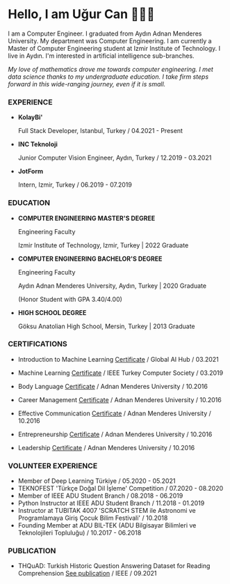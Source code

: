 # Hello, I am Uğur Can 👨🏽‍💻

I am a Computer Engineer. I graduated from Aydın Adnan Menderes University. My department was Computer Engineering. I am currently a Master of Computer Engineering student at Izmir Institute of Technology. I live in Aydın. I'm interested in artificial intelligence sub-branches.

*My love of mathematics drove me towards computer engineering. I met data science thanks to my undergraduate education. I take firm steps forward in this wide-ranging journey, even if it is small.*

### EXPERIENCE

* **KolayBi'**

  Full Stack Developer, Istanbul, Turkey / 04.2021 - Present

* **INC Teknoloji**

  Junior Computer Vision Engineer, Aydın, Turkey / 12.2019 - 03.2021

* **JotForm**

  Intern, Izmir, Turkey / 06.2019 - 07.2019
  
### EDUCATION

* **COMPUTER ENGINEERING MASTER'S DEGREE**

  Engineering Faculty
  
  Izmir Institute of Technology, Izmir, Turkey | 2022 Graduate
  
* **COMPUTER ENGINEERING BACHELOR'S DEGREE**
  
  Engineering Faculty
  
  Aydın Adnan Menderes University, Aydın, Turkey | 2020 Graduate
  
  (Honor Student with GPA 3.40/4.00)
  
* **HIGH SCHOOL DEGREE**

  Göksu Anatolian High School, Mersin, Turkey | 2013 Graduate
  
### CERTIFICATIONS

* Introduction to Machine Learning [Certificate](https://drive.google.com/file/d/1sVPzVhdvzlhtdAvQEbtRu2bUbYkHOUYv/view) / Global AI Hub / 03.2021

* Machine Learning [Certificate](https://drive.google.com/file/d/1hnhz0MGQeogAd-hBhKJQt8XzkPjBqPW7/view) / IEEE Turkey Computer Society / 03.2019

* Body Language [Certificate](https://drive.google.com/file/d/16NJwcwXskjSBYoq0NrrWhfbryHUM99v8/view) / Adnan Menderes University / 10.2016

* Career Management [Certificate](https://drive.google.com/file/d/1k7G8pYloX2F9ug8OoG1Q67-tlTWCu_uW/view) / Adnan Menderes University / 10.2016

* Effective Communication [Certificate](https://drive.google.com/file/d/1X4WYq1x2-8wOoO8p8Pc3OmBJccuGaOai/view) / Adnan Menderes University / 10.2016

* Entrepreneurship [Certificate](https://drive.google.com/file/d/1uMxJ81tdWHkMmpkk1gZPFQ988vue9zVP/view) / Adnan Menderes University / 10.2016

* Leadership [Certificate](https://drive.google.com/file/d/1neSc8SHZ7XfWf0cps3m2l5z3ql-qU50A/view) / Adnan Menderes University / 10.2016

### VOLUNTEER EXPERIENCE

* Member of Deep Learning Türkiye / 05.2020 - 05.2021 
* TEKNOFEST 'Türkçe Doğal Dil İşleme' Competition / 07.2020 - 08.2020
* Member of IEEE ADU Student Branch / 08.2018 - 06.2019 
* Python Instructor at IEEE ADU Student Branch / 11.2018 - 01.2019
* Instructor at TUBITAK 4007 'SCRATCH STEM ile Astronomi ve Programlamaya Giriş Çocuk Bilim Festivali' / 10.2018 
* Founding Member at ADU BIL-TEK (ADU Bilgisayar Bilimleri ve Teknolojileri Topluluğu) / 10.2017 - 06.2018

### PUBLICATION

* THQuAD: Turkish Historic Question Answering Dataset for Reading Comprehension [See publication](https://ieeexplore.ieee.org/abstract/document/9559013) / IEEE / 09.2021

